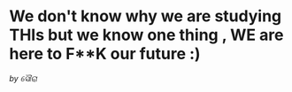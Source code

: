 # We don't know why we are studying THIs but we know one thing , WE are here to F**K our future :)

*by ସୌରା*
